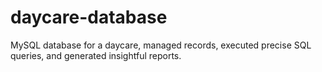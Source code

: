 # daycare-database
 MySQL database for a daycare, managed records, executed precise SQL queries, and generated insightful reports.
